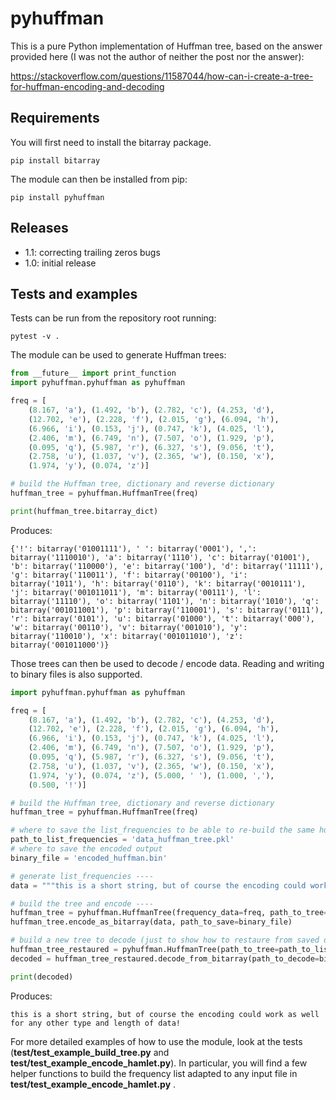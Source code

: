 # pyhuffman

This is a pure Python implementation of Huffman tree, based on the answer provided here (I was not the author of neither the post nor the answer): 

https://stackoverflow.com/questions/11587044/how-can-i-create-a-tree-for-huffman-encoding-and-decoding

## Requirements

You will first need to install the bitarray package.

```
pip install bitarray
```

The module can then be installed from pip:

```
pip install pyhuffman
```

## Releases

- 1.1: correcting trailing zeros bugs
- 1.0: initial release

## Tests and examples

Tests can be run from the repository root running:

```
pytest -v .
```

The module can be used to generate Huffman trees:

```Python
from __future__ import print_function
import pyhuffman.pyhuffman as pyhuffman

freq = [
    (8.167, 'a'), (1.492, 'b'), (2.782, 'c'), (4.253, 'd'),
    (12.702, 'e'), (2.228, 'f'), (2.015, 'g'), (6.094, 'h'),
    (6.966, 'i'), (0.153, 'j'), (0.747, 'k'), (4.025, 'l'),
    (2.406, 'm'), (6.749, 'n'), (7.507, 'o'), (1.929, 'p'),
    (0.095, 'q'), (5.987, 'r'), (6.327, 's'), (9.056, 't'),
    (2.758, 'u'), (1.037, 'v'), (2.365, 'w'), (0.150, 'x'),
    (1.974, 'y'), (0.074, 'z')]

# build the Huffman tree, dictionary and reverse dictionary
huffman_tree = pyhuffman.HuffmanTree(freq)

print(huffman_tree.bitarray_dict)
```

Produces:

```
{'!': bitarray('01001111'), ' ': bitarray('0001'), ',': bitarray('1110010'), 'a': bitarray('1110'), 'c': bitarray('01001'), 'b': bitarray('110000'), 'e': bitarray('100'), 'd': bitarray('11111'), 'g': bitarray('110011'), 'f': bitarray('00100'), 'i': bitarray('1011'), 'h': bitarray('0110'), 'k': bitarray('0010111'), 'j': bitarray('001011011'), 'm': bitarray('00111'), 'l': bitarray('11110'), 'o': bitarray('1101'), 'n': bitarray('1010'), 'q': bitarray('001011001'), 'p': bitarray('110001'), 's': bitarray('0111'), 'r': bitarray('0101'), 'u': bitarray('01000'), 't': bitarray('000'), 'w': bitarray('00110'), 'v': bitarray('001010'), 'y': bitarray('110010'), 'x': bitarray('001011010'), 'z': bitarray('001011000')}
```

Those trees can then be used to decode / encode data. Reading and writing to binary files is also supported.

```Python
import pyhuffman.pyhuffman as pyhuffman

freq = [
    (8.167, 'a'), (1.492, 'b'), (2.782, 'c'), (4.253, 'd'),
    (12.702, 'e'), (2.228, 'f'), (2.015, 'g'), (6.094, 'h'),
    (6.966, 'i'), (0.153, 'j'), (0.747, 'k'), (4.025, 'l'),
    (2.406, 'm'), (6.749, 'n'), (7.507, 'o'), (1.929, 'p'),
    (0.095, 'q'), (5.987, 'r'), (6.327, 's'), (9.056, 't'),
    (2.758, 'u'), (1.037, 'v'), (2.365, 'w'), (0.150, 'x'),
    (1.974, 'y'), (0.074, 'z'), (5.000, ' '), (1.000, ','),
    (0.500, '!')]

# build the Huffman tree, dictionary and reverse dictionary
huffman_tree = pyhuffman.HuffmanTree(freq)

# where to save the list_frequencies to be able to re-build the same huffman tree
path_to_list_frequencies = 'data_huffman_tree.pkl'
# where to save the encoded output
binary_file = 'encoded_huffman.bin'

# generate list_frequencies ----
data = """this is a short string, but of course the encoding could work as well for any other type and length of data!"""

# build the tree and encode ----
huffman_tree = pyhuffman.HuffmanTree(frequency_data=freq, path_to_tree=path_to_list_frequencies)
huffman_tree.encode_as_bitarray(data, path_to_save=binary_file)

# build a new tree to decode (just to show how to restaure from saved data) ----
huffman_tree_restaured = pyhuffman.HuffmanTree(path_to_tree=path_to_list_frequencies)
decoded = huffman_tree_restaured.decode_from_bitarray(path_to_decode=binary_file)

print(decoded)
```

Produces:

```
this is a short string, but of course the encoding could work as well for any other type and length of data!
```

For more detailed examples of how to use the module, look at the tests (**test/test_example_build_tree.py** and **test/test_example_encode_hamlet.py**). In particular, you will find a few helper functions to build the frequency list adapted to any input file in **test/test_example_encode_hamlet.py** .
